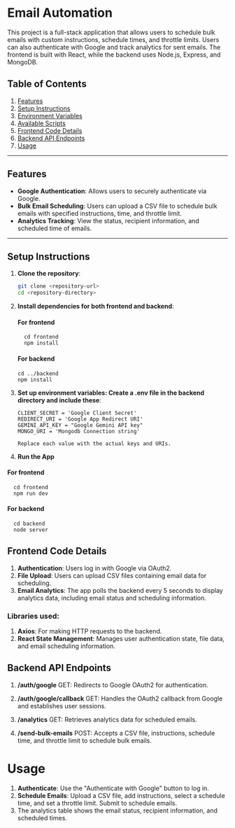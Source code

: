 # Email Automation

This project is a full-stack application that allows users to schedule bulk emails with custom instructions, schedule times, and throttle limits. Users can also authenticate with Google and track analytics for sent emails. The frontend is built with React, while the backend uses Node.js, Express, and MongoDB.

## Table of Contents

1. [Features](#features)
2. [Setup Instructions](#setup-instructions)
3. [Environment Variables](#environment-variables)
4. [Available Scripts](#available-scripts)
5. [Frontend Code Details](#frontend-code-details)
6. [Backend API Endpoints](#backend-api-endpoints)
7. [Usage](#usage)

---

## Features

- **Google Authentication**: Allows users to securely authenticate via Google.
- **Bulk Email Scheduling**: Users can upload a CSV file to schedule bulk emails with specified instructions, time, and throttle limit.
- **Analytics Tracking**: View the status, recipient information, and scheduled time of emails.

---

## Setup Instructions

1. **Clone the repository**:
   ```bash
   git clone <repository-url>
   cd <repository-directory>

2. **Install dependencies for both frontend and backend**:
   #### For frontend
         cd frontend
         npm install
   #### For backend
      ```
      cd ../backend
      npm install
3. **Set up environment variables: Create a .env file in the backend directory and include these**:
   ```CLIENT_ID = 'Google Client ID'
   CLIENT_SECRET = 'Google Client Secret'
   REDIRECT_URI = 'Google App Redirect URI'
   GEMINI_API_KEY = "Google Gemini API key"
   MONGO_URI = 'Mongodb Connection string'

   Replace each value with the actual keys and URIs.

4. **Run the App**
#### For frontend
      cd frontend
      npm run dev

   #### For backend
      cd backend
      node server



## Frontend Code Details
1. **Authentication**: Users log in with Google via OAuth2.
2. **File Upload**: Users can upload CSV files containing email data for scheduling.
3. **Email Analytics**: The app polls the backend every 5 seconds to display analytics data, including email status and scheduling information.

### Libraries used:
1. **Axios**: For making HTTP requests to the backend.
2. **React State Management**: Manages user authentication state, file data, and email scheduling information.

## Backend API Endpoints
1. **/auth/google**
GET: Redirects to Google OAuth2 for authentication.

2. **/auth/google/callback**
GET: Handles the OAuth2 callback from Google and establishes user sessions.

3. **/analytics**
GET: Retrieves analytics data for scheduled emails.

4. **/send-bulk-emails**
POST: Accepts a CSV file, instructions, schedule time, and throttle limit to schedule bulk emails.

# Usage
1. **Authenticate**: Use the "Authenticate with Google" button to log in.
2. **Schedule Emails**: Upload a CSV file, add instructions, select a schedule time, and set a throttle limit. Submit to schedule emails.
3. The analytics table shows the email status, recipient information, and scheduled times.